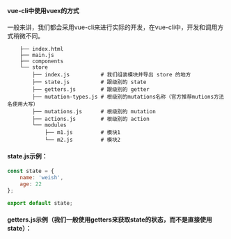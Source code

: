 #### vue-cli中使用vuex的方式
一般来讲，我们都会采用vue-cli来进行实际的开发，在vue-cli中，开发和调用方式稍微不同。

        ├── index.html
        ├── main.js
        ├── components
        └── store
            ├── index.js          # 我们组装模块并导出 store 的地方
            ├── state.js          # 跟级别的 state
            ├── getters.js        # 跟级别的 getter
            ├── mutation-types.js # 根级别的mutations名称（官方推荐mutions方法名使用大写）
            ├── mutations.js      # 根级别的 mutation
            ├── actions.js        # 根级别的 action
            └── modules
                ├── m1.js         # 模块1
                └── m2.js         # 模块2

#### state.js示例：
```javascript
const state = {
    name: 'weish',
    age: 22
};

export default state;
```

#### getters.js示例（我们一般使用getters来获取state的状态，而不是直接使用state）：